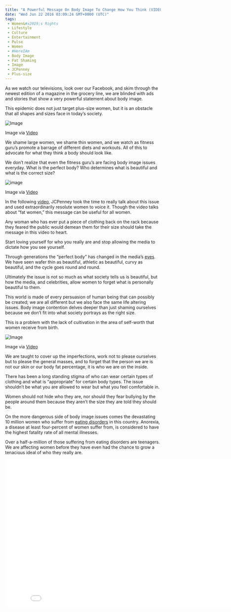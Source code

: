 ```yaml
---
title: "A Powerful Message On Body Image To Change How You Think (VIDEO)"
date: "Wed Jun 22 2016 03:09:24 GMT+0000 (UTC)"
tags: 
 - Women&#x2019;s Rights
 - Lifestyle
 - Culture
 - Entertainment
 - Pulse
 - Women
 - #HereIAm
 - Body Image
 - Fat Shaming
 - Image
 - JCPenney
 - Plus-size
---
```

<p><!-- Quick Adsense WordPress Plugin: http://quicksense.net/ --></p><p>As we watch our televisions, look over our Facebook, and skim through the newest edition of a magazine in the grocery line, we are blinded with ads and stories that show a very powerful statement about body image.</p><p>This epidemic does not just target plus-size women, but it is an obstacle that all shapes and sizes face in today&#x2019;s society.</p><div id="attachment_138483" style="width: 650px" class="wp-caption aligncenter"><img class="size-full wp-image-138483" src="//i0.wp.com/cdn.liberalamerica.org/wp-content/uploads/2016/06/HereIAm-e1466563466448.png?resize=640%2C339" alt="Image" data-recalc-dims="1">
<p class="wp-caption-text">Image via <a href="https://www.youtube.com/watch?v=fJlvtCzJPaQ" onclick="__gaTracker(&apos;send&apos;, &apos;event&apos;, &apos;outbound-article&apos;, &apos;https://www.youtube.com/watch?v=fJlvtCzJPaQ&apos;, &apos;Video&apos;);">Video</a></p>
</div><p>We shame large women, we shame thin women, and we watch as fitness guru&#x2019;s promote a barrage of different diets and workouts. All of this to advocate for what they think a body should look like.</p><p>We don&#x2019;t realize that even the fitness guru&#x2019;s are facing body image issues everyday. What is the perfect body? Who determines what is beautiful and what is the correct size?</p><div id="attachment_138488" style="width: 610px" class="wp-caption aligncenter"><img class="size-full wp-image-138488" src="//i2.wp.com/cdn.liberalamerica.org/wp-content/uploads/2016/06/Here-I-Am-YouTube.png?resize=600%2C300" alt="image" srcset="//i2.wp.com/cdn.liberalamerica.org/wp-content/uploads/2016/06/Here-I-Am-YouTube.png?resize=600%2C300 600w, //i2.wp.com/cdn.liberalamerica.org/wp-content/uploads/2016/06/Here-I-Am-YouTube.png?resize=600%2C300 64w, //i2.wp.com/cdn.liberalamerica.org/wp-content/uploads/2016/06/Here-I-Am-YouTube.png?resize=600%2C300 350w" sizes="(max-width: 600px) 100vw, 600px" data-recalc-dims="1">
<p class="wp-caption-text">Image via <a href="https://www.youtube.com/watch?v=fJlvtCzJPaQ" onclick="__gaTracker(&apos;send&apos;, &apos;event&apos;, &apos;outbound-article&apos;, &apos;https://www.youtube.com/watch?v=fJlvtCzJPaQ&apos;, &apos;Video&apos;);">Video</a></p>
</div><p>In the following <a href="https://www.youtube.com/watch?v=fJlvtCzJPaQ" onclick="__gaTracker(&apos;send&apos;, &apos;event&apos;, &apos;outbound-article&apos;, &apos;https://www.youtube.com/watch?v=fJlvtCzJPaQ&apos;, &apos;video&apos;);">video</a>, JCPenney took the time to really talk about this issue and used extraordinarily resolute women to voice it. Though the video talks about &#x201C;fat women,&#x201D; this message can be useful for all women.</p><p>Any woman who has ever put a piece of clothing back on the rack because they feared the public would demean them for their size should take the message in this video to heart.</p><p>Start loving yourself for who you really are and stop allowing the media to dictate how you see yourself.</p><p>Through generations the &#x201C;perfect body&#x201D; has changed in the media&#x2019;s <a href="http://www.rehabs.com/explore/womens-body-image-and-bmi/" onclick="__gaTracker(&apos;send&apos;, &apos;event&apos;, &apos;outbound-article&apos;, &apos;http://www.rehabs.com/explore/womens-body-image-and-bmi/&apos;, &apos;eyes&apos;);">eyes</a>. We have seen wafer thin as beautiful, athletic as beautiful, curvy as beautiful, and the cycle goes round and round.</p><p>Ultimately the issue is not so much as what society tells us is beautiful, but how the media, and celebrities, allow women to forget what is personally beautiful to them.</p><p>This world is made of every persuasion of human being that can possibly be created; we are all different but we also face the same life altering issues. Body image contention delves deeper than just shaming ourselves because we don&#x2019;t fit into what society portrays as the right size.</p><p>This is a problem with the lack of cultivation in the area of self-worth that women receive from birth.</p><div id="attachment_138489" style="width: 610px" class="wp-caption aligncenter"><img class="size-full wp-image-138489" src="//i0.wp.com/cdn.liberalamerica.org/wp-content/uploads/2016/06/Here-I-Am-2-YouTube.png?resize=600%2C300" alt="Image" srcset="//i0.wp.com/cdn.liberalamerica.org/wp-content/uploads/2016/06/Here-I-Am-2-YouTube.png?resize=600%2C300 600w, //i0.wp.com/cdn.liberalamerica.org/wp-content/uploads/2016/06/Here-I-Am-2-YouTube.png?resize=600%2C300 64w, //i0.wp.com/cdn.liberalamerica.org/wp-content/uploads/2016/06/Here-I-Am-2-YouTube.png?resize=600%2C300 350w" sizes="(max-width: 600px) 100vw, 600px" data-recalc-dims="1">
<p class="wp-caption-text">Image via <a href="https://www.youtube.com/watch?v=fJlvtCzJPaQ" onclick="__gaTracker(&apos;send&apos;, &apos;event&apos;, &apos;outbound-article&apos;, &apos;https://www.youtube.com/watch?v=fJlvtCzJPaQ&apos;, &apos;Video&apos;);">Video</a></p>
</div><p>We are taught to cover up the imperfections, work not to please ourselves but to please the general masses, and to forget that the person we are is not our skin or our body fat percentage, it is who we are on the inside.</p><p>There has been a long standing stigma of who can wear certain types of clothing and what is &#x201C;appropriate&#x201D; for certain body types. The issue shouldn&#x2019;t be what you are allowed to wear but what you feel comfortable in.</p><p>Women should not hide who they are, nor should they fear bullying by the people around them because they aren&#x2019;t the size they are told they should be.</p><p><!-- Quick Adsense WordPress Plugin: http://quicksense.net/ --></p><p>On the more dangerous side of body image issues comes the devastating 10 million women who suffer from <a href="http://www.eatingdisorderhope.com/information/statistics-studies" onclick="__gaTracker(&apos;send&apos;, &apos;event&apos;, &apos;outbound-article&apos;, &apos;http://www.eatingdisorderhope.com/information/statistics-studies&apos;, &apos;eating disorders&apos;);">eating disorders</a> in this country. Anorexia, a disease at least four-percent of women suffer from, is considered to have the highest fatality rate of all mental illnesses.</p><p>Over a half-a-million of those suffering from eating disorders are teenagers. We are affecting women before they have even had the chance to grow a tenacious ideal of who they really are.</p><p><iframe width="853" height="480" src="//www.youtube.com/embed/fJlvtCzJPaQ" frameborder="0" allowfullscreen></iframe></p><div style="font-size:0px;height:0px;line-height:0px;margin:0;padding:0;clear:both"></div>